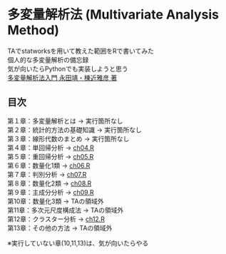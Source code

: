 # 多変量解析法 (Multivariate Analysis Method)
TAでstatworksを用いて教えた範囲をRで書いてみた<br>
個人的な多変量解析の備忘録<br>
気が向いたらPythonでも実装しようと思う<br>
[多変量解析法入門 永田靖・棟近雅彦 著](https://www.saiensu.co.jp/search/?isbn=978-4-7819-0980-6&y=2001#detail)<br>

## 目次
第１章：多変量解析とは → 実行箇所なし<br>
第２章：統計的方法の基礎知識 → 実行箇所なし<br>
第３章：線形代数のまとめ → 実行箇所なし<br>
第４章：単回帰分析 → [ch04.R](https://github.com/sNhKoYtMa/Multivariate_Analysis_Method/blob/master/R/ch04.R)<br>
第５章：重回帰分析 → [ch05.R](https://github.com/sNhKoYtMa/Multivariate_Analysis_Method/blob/master/R/ch05.R)<br>
第６章：数量化1類 → [ch06.R](https://github.com/sNhKoYtMa/Multivariate_Analysis_Method/blob/master/R/ch06.R)<br>
第７章：判別分析 → [ch07.R](https://github.com/sNhKoYtMa/Multivariate_Analysis_Method/blob/master/R/ch07.R)<br>
第８章：数量化2類 → [ch08.R](https://github.com/sNhKoYtMa/Multivariate_Analysis_Method/blob/master/R/ch08.R)<br>
第９章：主成分分析 → [ch09.R](https://github.com/sNhKoYtMa/Multivariate_Analysis_Method/blob/master/R/ch09.R)<br>
第10章：数量化3類 → TAの領域外<br>
第11章：多次元尺度構成法 → TAの領域外<br>
第12章：クラスター分析 → [ch12.R](https://github.com/sNhKoYtMa/Multivariate_Analysis_Method/blob/master/R/ch12.R)<br>
第13章：その他の方法 → TAの領域外<br>

※実行していない章(10,11,13)は、気が向いたらやる
